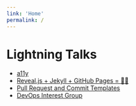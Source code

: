 ```yaml
---
link: 'Home'
permalink: /
---
```


# Lightning Talks

- [a11y](/talks/a11y)
- [Reveal.js + Jekyll + GitHub Pages = :rainbow::unicorn:](/talks/reveal_jekyll_pages_win)
- [Pull Request and Commit Templates](/talks/pr_template)
- [DevOps Interest Group](/talks/devops_ig)
